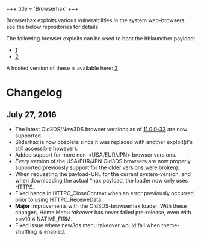 +++
title = 'Browserhax'
+++

Browserhax exploits various vulnerabilities in the system web-browsers,
see the below repositories for details.

The following browser exploits can be used to boot the hblauncher
payload:

- [1](https://github.com/yellows8/3ds_webkithax)
- [2](https://github.com/yellows8/browserhax_fright)

A hosted version of these is available here:
[3](https://yls8.mtheall.com/3dsbrowserhax.php)

# Changelog

## July 27, 2016

- The latest Old3DS/New3DS browser versions as of
  [11.0.0-33](11.0.0-33 "wikilink") are now supported.
- Sliderhax is now obsolete since it was replaced with another
  exploit(it's still accessible however).
- Added support for more non-<USA/EUR/JPN> browser versions.
- *Every* version of the USA/EUR/JPN Old3DS browsers are now properly
  supported(previously support for the older versions were broken).
- When requesting the payload-URL for the current system-version, and
  when downloading the actual \*hax payload, the loader now only uses
  HTTPS.
- Fixed hangs in HTTPC_CloseContext when an error previously occurred
  prior to using HTTPC_ReceiveData.
- **Major** improvements with the Old3DS-browserhax loader. With these
  changes, Home Menu *takeover* has never failed pre-release, even with
  \>=v10.4 NATIVE_FIRM.
- Fixed issue where new3ds menu takeover would fail when theme-shuffling
  is enabled.